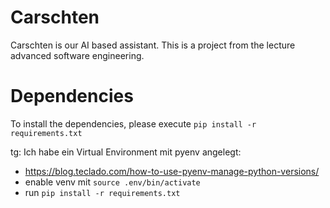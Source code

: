 # Carschten

Carschten is our AI based assistant. This is a project from the lecture advanced software engineering.

# Dependencies

To install the dependencies, please execute `pip install -r requirements.txt`

tg: Ich habe ein Virtual Environment mit pyenv angelegt:

- https://blog.teclado.com/how-to-use-pyenv-manage-python-versions/
- enable venv mit `source .env/bin/activate`
- run `pip install -r requirements.txt`
